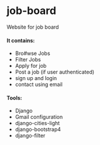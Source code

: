 # job-board

Website for job board 

#### It contains:
- Bro#wse Jobs 
- Filter Jobs
- Apply for job
- Post a job (if user authenticated)
- sign up and login
- contact using email


#### Tools:
- Django
- Gmail configuration 
- django-cities-light
- django-bootstrap4
- django-filter
